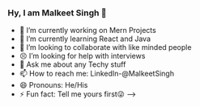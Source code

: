 ### Hy, I am Malkeet Singh 👋

- 🔭 I’m currently working on Mern Projects
- 🌱 I’m currently learning React and Java
- 👯 I’m looking to collaborate with like minded people 
- 😣 I’m looking for help with interviews
- 💬 Ask me about any Techy stuff
- 📫 How to reach me: LinkedIn-@MalkeetSingh
- 😄 Pronouns: He/His
- ⚡ Fun fact: Tell me yours first😜
-->
